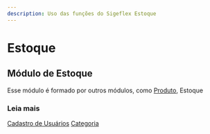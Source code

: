 ```yaml
---
description: Uso das funções do Sigeflex Estoque
---
```


# Estoque

## Módulo de Estoque <a href="#modulo-de-estoque" id="modulo-de-estoque"></a>

Esse módulo é formado por outros módulos, como [Produto](https://docs.sigeflex.com/estoque/produto), Estoque

### Leia mais

[Cadastro de Usuários](../cadastros-gerais/cadastro-de-usuarios.md) [Categoria](categoria.md)
